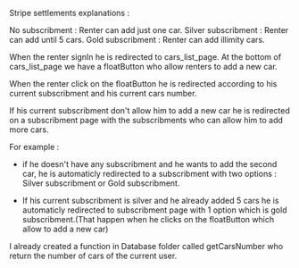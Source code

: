 Stripe settlements explanations : 

No subscribment : Renter can add just one car.
Silver subscribment : Renter can add until 5 cars.
Gold subscribment : Renter can add illimity cars.

When the renter signIn he is redirected to cars_list_page.
At the bottom of cars_list_page we have a floatButton who allow renters to add a new car.

When the renter click on the floatButton he is redirected according to his current subscribment and his current cars number.

If his current subscribment don't allow him to add a new car he is redirected on a subscribment page with the subscribments who can allow him to add more cars.

For example :

- if he doesn't have any subscribment and he wants to add the second car, he is automaticly redirected to a subscribment with two options : Silver subscribment or Gold subscribment.

- If his current subscribment is silver and he already added 5 cars he is automaticly redirected to subscribment page with 1 option which is gold subscribment.(That happen when he clicks on the floatButton which allow to add a new car)

I already created a function in Database folder called getCarsNumber who return the number of cars of the current user.